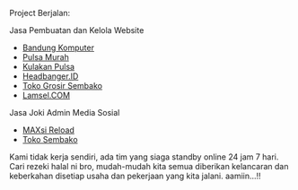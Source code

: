 Project Berjalan:
 
Jasa Pembuatan dan Kelola Website
  <ul>
    <li><a href="https://www.bandungkomputer.com/">Bandung Komputer</a></li>
    <li><a href="https://maxsi.id/">Pulsa Murah</a></li>
    <li><a href="https://www.kulakanpulsa.com/">Kulakan Pulsa</a></li>
    <li><a href="https://www.headbanger.id/">Headbanger.ID</a></li>
    <li><a href="https://toko.maxsi.id/">Toko Grosir Sembako</a></li>
   <li><a href="https://www.lamsel.com/">Lamsel.COM</a></li>
  </ul>

  Jasa Joki Admin Media Sosial
  <ul>
   <li><a href="https://www.facebook.com/maxsireload/">MAXsi Reload</a></li>
   <li><a href="https://www.facebook.com/maxsijayagrosir/">Toko Sembako</a></li>
  </ul>
Kami tidak kerja sendiri, ada tim yang siaga standby online 24 jam 7 hari.
Cari rezeki halal ni bro, mudah-mudah kita semua diberikan kelancaran dan keberkahan disetiap usaha dan pekerjaan yang kita jalani. aamiin...!!
